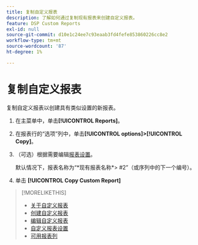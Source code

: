 ```yaml
---
title: 复制自定义报表
description: 了解如何通过复制现有报表来创建自定义报表。
feature: DSP Custom Reports
exl-id: null
source-git-commit: d10e1c24ee7c93eaab3fd4fefe853860226cc8e2
workflow-type: tm+mt
source-wordcount: '87'
ht-degree: 1%

---
```



# 复制自定义报表

复制自定义报表以创建具有类似设置的新报表。

1. 在主菜单中，单击&#x200B;**[!UICONTROL Reports]**。
1. 在报表行的“选项”列中，单击&#x200B;**[!UICONTROL options]>[!UICONTROL Copy]**。
1. （可选）根据需要编辑[报表设置](/help/dsp/reports/report-settings.md)。

   默认情况下，报表名称为“\*现有报表名称*\> \#2”（或序列中的下一个编号）。

1. 单击 **[!UICONTROL Copy Custom Report]**

>[!MORELIKETHIS]
>
>* [关于自定义报表](/help/dsp/reports/report-about.md)
>* [创建自定义报表](/help/dsp/reports/report-create.md)
>* [编辑自定义报表](/help/dsp/reports/report-edit.md)
>* [自定义报表设置](/help/dsp/reports/report-settings.md)
>* [可用报表列](/help/dsp/reports/report-columns.md)

